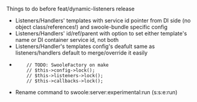 Things to do before feat/dynamic-listeners release

* Listeners/Handlers' templates with service id pointer from DI side (no object class/references!) and swoole-bundle specific config
* Listeners/Handlers' id/ref/parent with option to set either template's name or DI container service id, not both
* Listeners/Handler's templates config's deafult same as listeners/handlers default to merge/override it easily
*         // TODO: SwooleFactory on make
          // $this->config->lock();
          // $this->listeners->lock();
          // $this->callbacks->lock();
* Rename command to swoole:server:experimental:run (s:s:e:run)

